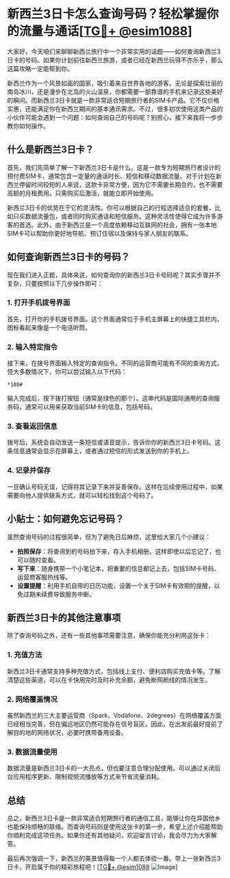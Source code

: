 # 新西兰3日卡怎么查询号码？轻松掌握你的流量与通话[[TG💪+ @esim1088](https://t.me/s/esim1088)]

大家好，今天咱们来聊聊新西兰旅行中一个非常实用的话题——如何查询新西兰3日卡的号码。如果你计划前往新西兰旅游，或者已经在新西兰玩得不亦乐乎，那么这篇攻略一定能帮到你。

新西兰作为一个风景如画的国家，吸引着来自世界各地的游客。无论是探索壮丽的南岛冰川，还是漫步在北岛的火山温泉，你都需要一部靠谱的手机来记录这些美好的瞬间。而新西兰3日卡就是一款非常适合短期旅行者的SIM卡产品。它不仅价格实惠，还能满足你在新西兰期间的基本通讯需求。不过，很多初次使用这类产品的小伙伴可能会遇到一个问题：如何查询自己的号码呢？别担心，接下来我将一步步教你如何操作。

## 什么是新西兰3日卡？

首先，我们先简单了解一下新西兰3日卡是什么。这是一款专为短期旅行者设计的预付费SIM卡，通常包含一定量的通话时长、短信和移动数据流量。对于计划在新西兰停留时间较短的人来说，这款卡非常方便，因为它不需要长期合约，也不需要高额的月租费用。只需购买后激活，就能立即开始使用。

新西兰3日卡的优势在于它的灵活性。你可以根据自己的行程选择适合的套餐，比如只买数据流量包，或者同时购买通话和短信服务。这种灵活性使得它成为许多游客的首选。此外，由于新西兰是一个高度依赖移动互联网的社会，拥有一张本地SIM卡可以帮助你更好地导航、预订住宿以及保持与家人朋友的联系。

## 如何查询新西兰3日卡的号码？

现在我们进入正题，具体来说，如何查询你的新西兰3日卡号码呢？其实步骤并不复杂，只要按照以下几步操作即可：

### 1. 打开手机拨号界面

首先，打开你的手机拨号界面。这个界面通常位于手机主屏幕上的快捷工具栏内，图标看起来像是一个电话听筒。

### 2. 输入特定指令

接下来，在拨号界面输入特定的查询指令。不同的运营商可能有不同的查询方式，但大多数情况下，你可以尝试输入以下代码：

```
*100#
```

输入完成后，按下拨打按钮（通常是绿色的那个）。这串代码是国际通用的查询服务码，通常可以用来获取当前SIM卡的信息，包括号码。

### 3. 查看返回信息

拨号后，系统会自动发送一条短信或语音提示，告诉你你的新西兰3日卡号码。这条信息通常会显示在屏幕上，或者通过短信的形式发送到你的手机上。

### 4. 记录并保存

一旦确认号码无误，记得将其记录下来并妥善保存。这样在后续使用过程中，如果需要向他人提供联系方式，就可以轻松找到这个号码了。

## 小贴士：如何避免忘记号码？

虽然查询号码的过程很简单，但为了避免日后麻烦，这里给大家几个小建议：

- **拍照保存**：将查询到的号码拍下来，存入手机相册。这样即使以后忘记了，也可以随时查看。
- **写下来**：随身携带一个小笔记本，把重要的信息都记上去，包括SIM卡号码、运营商客服热线等。
- **设置提醒**：利用手机自带的日历功能，设置一个关于SIM卡有效期的提醒，以免过期未续费导致服务中断。

## 新西兰3日卡的其他注意事项

除了查询号码之外，还有一些其他事项需要注意，确保你能充分利用这张卡：

### 1. 充值方法

新西兰3日卡通常支持多种充值方式，包括线上支付、便利店购买充值卡等。了解清楚这些渠道，可以在卡快用完时及时补充余额，避免断网断线的情况发生。

### 2. 网络覆盖情况

虽然新西兰的三大主要运营商（Spark、Vodafone、2degrees）在网络覆盖方面已经相当完善，但在偏远地区仍然可能存在信号盲区。因此，在出发前最好提前了解目的地的网络状况，必要时携带备用设备。

### 3. 数据流量使用

数据流量是新西兰3日卡的一大亮点，但也要注意合理分配使用。可以通过关闭后台应用程序更新、限制视频流播放等方式来节省流量消耗。

## 总结

总之，新西兰3日卡是一款非常适合短期旅行者的通信工具，能够让你在异国他乡也能保持顺畅的联络。而查询号码则是使用这张卡的第一步，希望上述介绍能帮助你顺利完成这项任务。如果你还有其他疑问，欢迎留言讨论，我会尽力为大家解答。

最后再次强调一下，新西兰的美景值得每一个人都去体验一番。带上一张新西兰3日卡，开启属于你的精彩旅程吧！[[TG💪+ @esim1088](https://t.me/s/esim1088) ![Image](https://i.postimg.cc/4NQfJmqS/Snipaste-2025-05-13-00-14-12.png)]